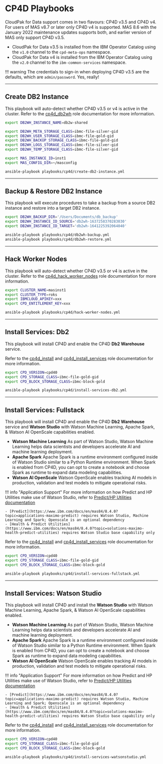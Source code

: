 # CP4D Playbooks

CloudPak for Data support comes in two flavours: CP4D v3.5 and CP4D v4.  For users of MAS v8.7 or later only CP4D v4 is supported.  MAS 8.6 with the January 2022 maintenance updates supports both, and earlier version of MAS only support CP4D v3.5.

- CloudPak for Data v3.5 is installed from the IBM Operator Catalog using the `v1.0` channel to the `cpd-meta-ops` namespace.
- CloudPak for Data v4 is installed from the IBM Operator Catalog using the `v2.0` channel to the `ibm-common-services` namespace.

!!! warning
    The credentials to sign-in when deploying CP4D v3.5 are the defaults, which are `admin/password`.  Yes, really!

-------------------------------------------------------------------------------

## Create DB2 Instance
This playbook will auto-detect whether CP4D v3.5 or v4 is active in the cluster.  Refer to the [cp4d_db2wh](../roles/cp4d_db2wh.md) role documentation for more information.

```bash
export DB2WH_INSTANCE_NAME=db2w-shared

export DB2WH_META_STORAGE_CLASS=ibmc-file-silver-gid
export DB2WH_USER_STORAGE_CLASS=ibmc-file-gold-gid
export DB2WH_BACKUP_STORAGE_CLASS=ibmc-file-gold-gid
export DB2WH_LOGS_STORAGE_CLASS=ibmc-file-silver-gid
export DB2WH_TEMP_STORAGE_CLASS=ibmc-file-silver-gid

export MAS_INSTANCE_ID=inst1
export MAS_CONFIG_DIR=~/masconfig

ansible-playbook playbooks/cp4d/create-db2-instance.yml
```

-------------------------------------------------------------------------------

## Backup & Restore DB2 Instance
This playbook will execute procedures to take a backup from a source DB2 instance and restore into a target DB2 instance.

```bash
export DB2WH_BACKUP_DIR='/Users/Documents/db_backup'
export DB2WH_INSTANCE_ID_SOURCE='db2wh-1637258370283030'
export DB2WH_INSTANCE_ID_TARGET='db2wh-1641225392064040'

ansible-playbook playbooks/cp4d/db2wh-backup.yml
ansible-playbook playbooks/cp4d/db2wh-restore.yml
```

-------------------------------------------------------------------------------

## Hack Worker Nodes
This playbook will auto-detect whether CP4D v3.5 or v4 is active in the cluster.  Refer to the [cp4d_hack_worker_nodes](../roles/cp4d_hack_worker_nodes.md) role documentation for more information.

```bash
export CLUSTER_NAME=masinst1
export CLUSTER_TYPE=roks
export IBMCLOUD_APIKEY=xxx
export CPD_ENTITLEMENT_KEY=xxx

ansible-playbook playbooks/cp4d/hack-worker-nodes.yml
```

-------------------------------------------------------------------------------

## Install Services: Db2
This playbook will install CP4D and enable the CP4D **Db2 Warehouse** service.

Refer to the [cp4d_install](../roles/cp4d_install.md) and [cp4d_install_services](../roles/cp4d_install_services.md) role documentation for more information.

```bash
export CPD_VERSION=cpd40
export CPD_STORAGE_CLASS=ibmc-file-gold-gid
export CPD_BLOCK_STORAGE_CLASS=ibmc-block-gold

ansible-playbook playbooks/cp4d/install-services-db2.yml
```

-------------------------------------------------------------------------------

## Install Services: Fullstack
This playbook will install CP4D and enable the CP4D **Db2 Warehouse** service and **Watson Studio** with Watson Machine Learning, Apache Spark, & Watson AI OpenScale capabilities enabled.

- **Watson Machine Learning** As part of Watson Studio, Watson Machine Learning helps data scientists and developers accelerate AI and machine learning deployment.
- **Apache Spark** Apache Spark is a runtime environment configured inside of Watson Studio similar to a Python Runtime environment.  When Spark is enabled from CP4D, you can opt to create a notebook and choose Spark as runtime to expand data modeling capabilities.
- **Watson AI OpenScale**  Watson OpenScale enables tracking AI models in production, validation and test models to mitigate operational risks.

!!! info "Application Support"
    For more information on how Predict and HP Utilities make use of Watson Studio, refer to [Predict/HP Utilities documentation](https://www.ibm.com/docs/en/mhmpmh-and-p-u/8.2.0?topic=started-getting-data-scientists)

    - [Predict](https://www.ibm.com/docs/en/mas84/8.4.0?topic=applications-maximo-predict) requires Watson Studio, Machine Learning and Spark; Openscale is an optional dependency
    - [Health & Predict Utilities](https://www.ibm.com/docs/en/mas84/8.4.0?topic=solutions-maximo-health-predict-utilities) requires Watson Studio base capability only

Refer to the [cp4d_install](../roles/cp4d_install.md) and [cp4d_install_services](../roles/cp4d_install_services.md) role documentation for more information.

```bash
export CPD_VERSION=cpd40
export CPD_STORAGE_CLASS=ibmc-file-gold-gid
export CPD_BLOCK_STORAGE_CLASS=ibmc-block-gold

ansible-playbook playbooks/cp4d/install-services-fullstack.yml
```

-------------------------------------------------------------------------------

## Install Services: Watson Studio
This playbook will install CP4D and install the **Watson Studio** with Watson Machine Learning, Apache Spark, & Watson AI OpenScale capabilities enabled.

- **Watson Machine Learning** As part of Watson Studio, Watson Machine Learning helps data scientists and developers accelerate AI and machine learning deployment.
- **Apache Spark** Apache Spark is a runtime environment configured inside of Watson Studio similar to a Python Runtime environment.  When Spark is enabled from CP4D, you can opt to create a notebook and choose Spark as runtime to expand data modeling capabilities.
- **Watson AI OpenScale**  Watson OpenScale enables tracking AI models in production, validation and test models to mitigate operational risks.

!!! info "Application Support"
    For more information on how Predict and HP Utilities make use of Watson Studio, refer to [Predict/HP Utilities documentation](https://www.ibm.com/docs/en/mhmpmh-and-p-u/8.2.0?topic=started-getting-data-scientists)

    - [Predict](https://www.ibm.com/docs/en/mas84/8.4.0?topic=applications-maximo-predict) requires Watson Studio, Machine Learning and Spark; Openscale is an optional dependency
    - [Health & Predict Utilities](https://www.ibm.com/docs/en/mas84/8.4.0?topic=solutions-maximo-health-predict-utilities) requires Watson Studio base capability only

Refer to the [cp4d_install](../roles/cp4d_install.md) and [cp4d_install_services](../roles/cp4d_install_services.md) role documentation for more information.

```bash
export CPD_VERSION=cpd40
export CPD_STORAGE_CLASS=ibmc-file-gold-gid
export CPD_BLOCK_STORAGE_CLASS=ibmc-block-gold

ansible-playbook playbooks/cp4d/install-services-watsonstudio.yml
```
